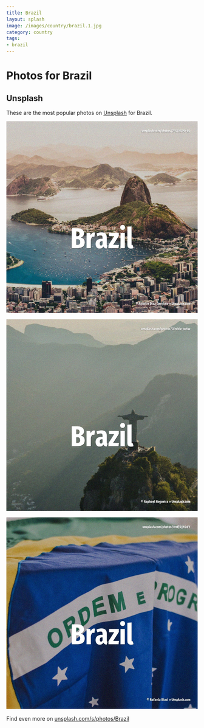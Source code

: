 ```yaml
---
title: Brazil
layout: splash
image: /images/country/brazil.1.jpg
category: country
tags:
- brazil
---
```

# Photos for Brazil

## Unsplash

These are the most popular photos on [Unsplash](https://unsplash.com) for Brazil.

![Brazil](/images/country/brazil.1.jpg)

![Brazil](/images/country/brazil.2.jpg)

![Brazil](/images/country/brazil.3.jpg)

Find even more on [unsplash.com/s/photos/Brazil](https://unsplash.com/s/photos/Brazil)